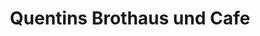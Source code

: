---
title: "Quentins Brothaus und Cafe"
url: /steinhoering/quentins-brothaus-und-cafe/
shop: Bäckerei
---